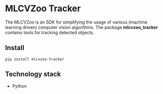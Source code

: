 # MLCVZoo Tracker

The MLCVZoo is an SDK for simplifying the usage of various (machine learning driven)
computer vision algorithms. The package **mlcvzoo_tracker** contains tools for tracking detected objects.

## Install
`
pip install mlcvzoo-tracker
`

## Technology stack

- Python
